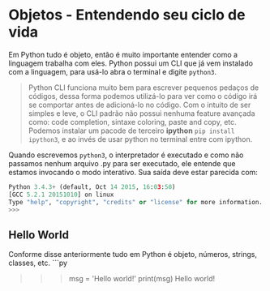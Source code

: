 # Objetos - Entendendo seu ciclo de vida
Em Python tudo é objeto, então é muito importante entender como a linguagem trabalha com eles. Python possui um CLI que já vem instalado com a linguagem, para usá-lo abra o terminal e digite `python3`.

>   Python CLI funciona muito bem para escrever pequenos pedaços de códigos, dessa forma podemos utilizá-lo para ver como o código irá se comportar antes de adicioná-lo no código.
> Com o intuito de ser simples e leve, o CLI padrão não possui nenhuma feature avançada como: code completion, sintaxe coloring, paste and copy, etc.
> Podemos instalar um pacode de terceiro **ipython** `pip install ipython3`, e ao invés de usar python no terminal entre com ipython.

Quando escrevemos `python3`, o interpretador é executado e como não passamos nenhum arquivo .py para ser executado, ele entende que estamos invocando o modo interativo. Sua saída deve estar parecida com:
```py
Python 3.4.3+ (default, Oct 14 2015, 16:03:50) 
[GCC 5.2.1 20151010] on linux
Type "help", "copyright", "credits" or "license" for more information.
>>> 
```

## Hello World
Conforme disse anteriormente tudo em Python é objeto, números, strings, classes, etc. ```py
>>> msg = 'Hello world!'
>>> print(msg)
Hello world!
```
